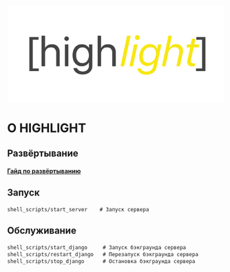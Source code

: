 ![alt text][logo]

[logo]: https://github.com/dmivilensky/highlight/blob/master/logo.png

# О HIGHLIGHT

## Развёртывание

#### [**Гайд по развёртыванию**](https://github.com/dmivilensky/highlight/wiki/Delpoy)

## Запуск

```shell script
shell_scripts/start_server    # Запуск сервера
```

## Обслуживание

```shell script
shell_scripts/start_django     # Запуск бэкграунда сервера
shell_scripts/restart_django   # Перезапуск бэкграунда сервера
shell_scripts/stop_django      # Остановка бэкграунда сервера
```